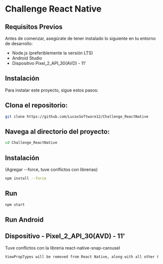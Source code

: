 # Challenge React Native

## Requisitos Previos

Antes de comenzar, asegúrate de tener instalado lo siguiente en tu entorno de desarrollo:

- Node.js (preferiblemente la versión LTS)
- Android Studio
- Dispositivo Pixel_2_API_30(AVD) - 11'

## Instalación

Para instalar este proyecto, sigue estos pasos:

## Clona el repositorio:

```bash
git clone https://github.com/LucasSoftware12/Challenge_ReactNative
```

## Navega al directorio del proyecto:

```bash
cd Challenge_ReactNative
```

## Instalación

(Agregar --force, tuve conflictos con librerias)

```bash
npm install --force
```

## Run

```bash
npm start
```

## Run Android

## Dispositivo - Pixel_2_API_30(AVD) - 11'

Tuve conflictos con la libreria react-native-snap-carousel

```bash
ViewPropTypes will be removed from React Native, along with all other PropTypes. We recommend that you migrate away from PropTypes and switch to a type system like TypeScript. If you need to continue using ViewPropTypes, migrate to the 'deprecated-react-native-prop-types' package.
```
